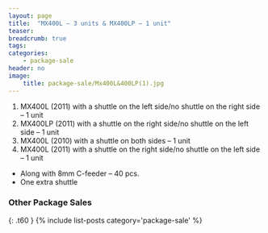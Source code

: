 ```yaml
---
layout: page
title:  "MX400L – 3 units & MX400LP – 1 unit"
teaser:
breadcrumb: true
tags:
categories:
    - package-sale
header: no
image:
    title: package-sale/Mx400L&400LP(1).jpg
---
```


1) MX400L (2011) with a shuttle on the left side/no shuttle on the right side – 1 unit
2) MX400LP (2011) with a shuttle on the right side/no shuttle on the left side – 1 unit
3) MX400L (2010) with a shuttle on both sides – 1 unit
4) MX400L (2011) with a shuttle on the right side/no shuttle on the left side – 1 unit
- Along with 8mm C-feeder – 40 pcs.
- One extra shuttle

### Other Package Sales ###
{: .t60 }
{% include list-posts category='package-sale' %}
